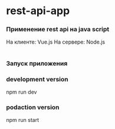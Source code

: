 # rest-api-app
### Применение rest api на java script

На клиенте: Vue.js
На сервере: Node.js

#
### Запуск приложения 
### development version
npm run dev

### podaction version
npm run start
